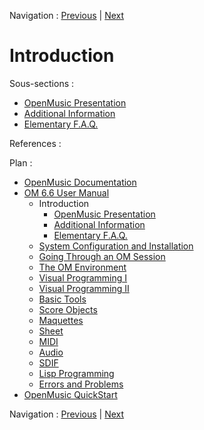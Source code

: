 Navigation : [Previous](OM-User-Manual "page précédente\(OM 6.6
User Manual\)") | [Next](01-Presentation "page
suivante\(OpenMusic Presentation\)")

# Introduction

Sous-sections :

  * [OpenMusic Presentation](01-Presentation)
  * [Additional Information](02-SupportAndPubs)
  * [Elementary F.A.Q.](03-FAQ)

References :

Plan :

  * [OpenMusic Documentation](OM-Documentation)
  * [OM 6.6 User Manual](OM-User-Manual)
    * Introduction
      * [OpenMusic Presentation](01-Presentation)
      * [Additional Information](02-SupportAndPubs)
      * [Elementary F.A.Q.](03-FAQ)
    * [System Configuration and Installation](Installation)
    * [Going Through an OM Session](Goingthrough)
    * [The OM Environment](Environment)
    * [Visual Programming I](BasicVisualProgramming)
    * [Visual Programming II](AdvancedVisualProgramming)
    * [Basic Tools](BasicObjects)
    * [Score Objects](ScoreObjects)
    * [Maquettes](Maquettes)
    * [Sheet](Sheet)
    * [MIDI](MIDI)
    * [Audio](Audio)
    * [SDIF](SDIF)
    * [Lisp Programming](Lisp)
    * [Errors and Problems](errors)
  * [OpenMusic QuickStart](QuickStart-Chapters)

Navigation : [Previous](OM-User-Manual "page précédente\(OM 6.6
User Manual\)") | [Next](01-Presentation "page
suivante\(OpenMusic Presentation\)")

